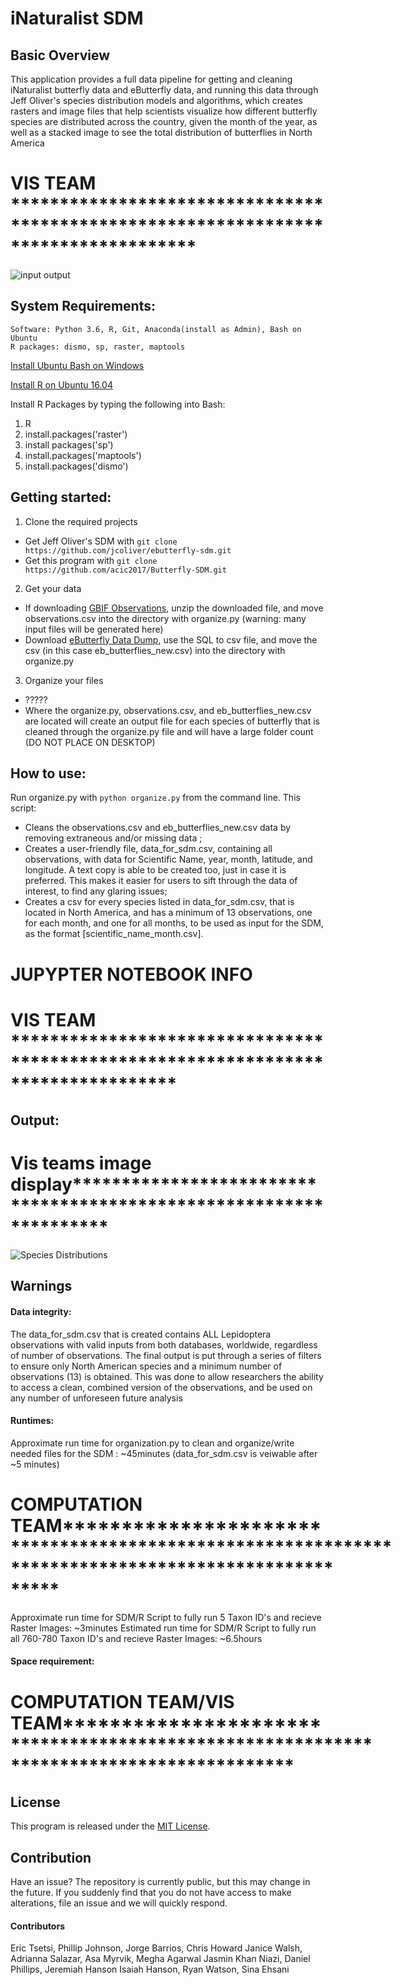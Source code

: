 # iNaturalist SDM

## Basic Overview

This application provides a full data pipeline for getting and cleaning iNaturalist butterfly data and eButterfly data, and running this data through Jeff Oliver's species distribution models and algorithms, which creates rasters and image files that help scientists visualize how different butterfly species are distributed across the country, given the month of the year, as well as a stacked image to see the total distribution of butterflies in North America

# VIS TEAM ***********************************************************************************
![input output](https://github.com/ckhoward/iNat-SDM/blob/master/imgs/inputoutput.jpg?raw=true "Input to output")

## System Requirements:
    Software: Python 3.6, R, Git, Anaconda(install as Admin), Bash on Ubuntu
    R packages: dismo, sp, raster, maptools

[Install Ubuntu Bash on Windows](https://msdn.microsoft.com/en-us/commandline/wsl/install-win10)

[Install R on Ubuntu 16.04](https://www.digitalocean.com/community/tutorials/how-to-install-r-on-ubuntu-16-04-2)

Install R Packages by typing the following into Bash:
1. R
2. install.packages('raster')
3. install packages('sp')
4. install.packages('maptools')
5. install.packages('dismo')
    



## Getting started:

1. Clone the required projects
 * Get Jeff Oliver's SDM with ```git clone https://github.com/jcoliver/ebutterfly-sdm.git```
 * Get this program with ```git clone https://github.com/acic2017/Butterfly-SDM.git```

2. Get your data
 * If downloading [GBIF Observations](http://www.inaturalist.org/observations/gbif-observations-dwca.zip), unzip the downloaded file, and move observations.csv into the directory with organize.py (warning: many input files will be generated here)
* Download [eButterfly Data Dump](https://de.cyverse.org/dl/d/BA2D5507-1F85-4A75-8F11-5B537E44A2D9/ebutterfly-acic.sql), use the SQL to csv file, and move the csv (in this case eb_butterflies_new.csv) into the directory with organize.py 

3. Organize your files
 * ?????
 * Where the organize.py, observations.csv, and eb_butterflies_new.csv are located will create an output file for each species of butterfly that is cleaned through the organize.py file and will have a large folder count (DO NOT PLACE ON DESKTOP)


## How to use:
Run organize.py with ```python organize.py``` from the command line. This script:
 * Cleans the observations.csv and eb_butterflies_new.csv data by removing extraneous and/or missing data ;
 * Creates a user-friendly file, data_for_sdm.csv, containing all observations, with data for Scientific Name, year, month, latitude, and longitude. A text copy is able to be created too, just in case it is preferred. This makes it easier for users to sift through the data of interest, to find any glaring issues;
 * Creates a csv for every species listed in data_for_sdm.csv, that is located in North America, and has a minimum of 13 observations, one for each month, and one for all months, to be used as input for the SDM, as the format [scientific_name_month.csv].


# JUPYPTER NOTEBOOK INFO

# VIS TEAM *********************************************************************************

## Output:

# Vis teams image display*******************************************************************
![Species Distributions](https://github.com/ckhoward/iNat-SDM/blob/master/imgs/species.png?raw=true "October, November, December, All")



## Warnings

#### Data integrity:

The data_for_sdm.csv that is created contains ALL Lepidoptera observations with valid inputs from both databases, worldwide, regardless of number of observations. The final output is put through a series of filters to ensure only North American species and a minimum number of observations (13) is obtained. This was done to allow researchers the ability to access a clean, combined version of the observations, and be used on any number of unforeseen future analysis

#### Runtimes:

Approximate run time for organization.py to clean and organize/write needed files for the SDM : ~45minutes (data_for_sdm.csv is veiwable after ~5 minutes)

# COMPUTATION TEAM***************************************************************************************************
Approximate run time for SDM/R Script to fully run 5 Taxon ID's and recieve Raster Images: ~3minutes
Estimated run time for SDM/R Script to fully run all 760-780 Taxon ID's and recieve Raster Images: ~6.5hours


#### Space requirement:

# COMPUTATION TEAM/VIS TEAM****************************************************************************************


## License

This program is released under the [MIT License](https://opensource.org/licenses/MIT).

## Contribution

Have an issue? The repository is currently public, but this may change in the future. If you suddenly find that you do not have access to make alterations, file an issue and we will quickly respond. 


 
#### Contributors


Eric Tsetsi, Phillip Johnson, Jorge Barrios, Chris Howard
Janice Walsh, Adrianna Salazar, Asa Myrvik, Megha Agarwal
Jasmin Khan Niazi, Daniel Phillips, Jeremiah Hanson
Isaiah Hanson, Ryan Watson, Sina Ehsani
 
 







